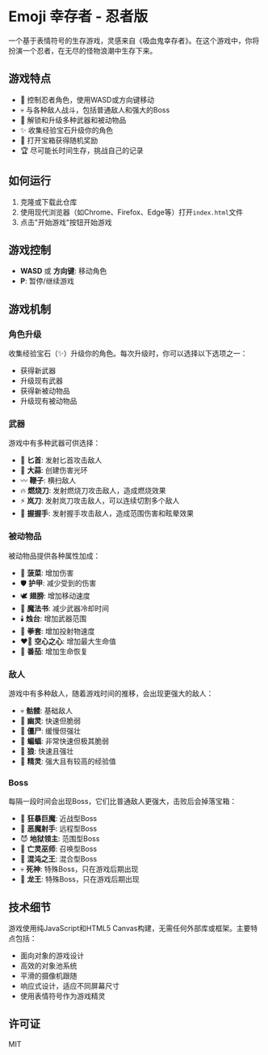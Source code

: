 # Emoji 幸存者 - 忍者版

一个基于表情符号的生存游戏，灵感来自《吸血鬼幸存者》。在这个游戏中，你将扮演一个忍者，在无尽的怪物浪潮中生存下来。

## 游戏特点

- 🥷 控制忍者角色，使用WASD或方向键移动
- 💀 与各种敌人战斗，包括普通敌人和强大的Boss
- 🔪 解锁和升级多种武器和被动物品
- ✨ 收集经验宝石升级你的角色
- 🎁 打开宝箱获得随机奖励
- 🏆 尽可能长时间生存，挑战自己的记录

## 如何运行

1. 克隆或下载此仓库
2. 使用现代浏览器（如Chrome、Firefox、Edge等）打开`index.html`文件
3. 点击"开始游戏"按钮开始游戏

## 游戏控制

- **WASD** 或 **方向键**: 移动角色
- **P**: 暂停/继续游戏

## 游戏机制

### 角色升级

收集经验宝石（✨）升级你的角色。每次升级时，你可以选择以下选项之一：
- 获得新武器
- 升级现有武器
- 获得新被动物品
- 升级现有被动物品

### 武器

游戏中有多种武器可供选择：

- 🔪 **匕首**: 发射匕首攻击敌人
- 🧄 **大蒜**: 创建伤害光环
- 〰️ **鞭子**: 横扫敌人
- 🔥 **燃烧刀**: 发射燃烧刀攻击敌人，造成燃烧效果
- ⚡ **岚刀**: 发射岚刀攻击敌人，可以连续切割多个敌人
- 🤝 **握握手**: 发射握手攻击敌人，造成范围伤害和眩晕效果

### 被动物品

被动物品提供各种属性加成：

- 🥬 **菠菜**: 增加伤害
- 🛡️ **护甲**: 减少受到的伤害
- 🕊️ **翅膀**: 增加移动速度
- 📖 **魔法书**: 减少武器冷却时间
- 🕯️ **烛台**: 增加武器范围
- 🥊 **拳套**: 增加投射物速度
- ❤️‍🔥 **空心之心**: 增加最大生命值
- 🍅 **番茄**: 增加生命恢复

### 敌人

游戏中有多种敌人，随着游戏时间的推移，会出现更强大的敌人：

- 💀 **骷髅**: 基础敌人
- 👻 **幽灵**: 快速但脆弱
- 🧟 **僵尸**: 缓慢但强壮
- 🦇 **蝙蝠**: 非常快速但极其脆弱
- 🐺 **狼**: 快速且强壮
- 🧞 **精灵**: 强大且有较高的经验值

### Boss

每隔一段时间会出现Boss，它们比普通敌人更强大，击败后会掉落宝箱：

- 👹 **狂暴巨魔**: 近战型Boss
- 👿 **恶魔射手**: 远程型Boss
- 😈 **地狱领主**: 范围型Boss
- 🧙 **亡灵巫师**: 召唤型Boss
- 🤴 **混沌之王**: 混合型Boss
- 💀 **死神**: 特殊Boss，只在游戏后期出现
- 🐉 **龙王**: 特殊Boss，只在游戏后期出现

## 技术细节

游戏使用纯JavaScript和HTML5 Canvas构建，无需任何外部库或框架。主要特点包括：

- 面向对象的游戏设计
- 高效的对象池系统
- 平滑的摄像机跟随
- 响应式设计，适应不同屏幕尺寸
- 使用表情符号作为游戏精灵

## 许可证

MIT